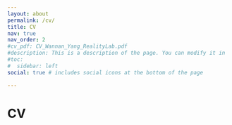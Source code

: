 ```yaml
---
layout: about
permalink: /cv/
title: CV
nav: true
nav_order: 2
#cv_pdf: CV_Wannan_Yang_RealityLab.pdf
#description: This is a description of the page. You can modify it in '_pages/cv.md'. You can also change or remove the top pdf download button.
#toc:
#  sidebar: left
social: true # includes social icons at the bottom of the page

---
```




# CV

<object data="../assets/pdf/CV_Wannan_Winnie_Yang.pdf" width="1000" height="1000" type='application/pdf'></object>

[//]: # (<object data="../assets/pdf/rippleTagging.pdf" width="1000" height="1000" type='application/pdf'></object>)


